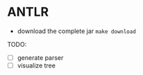 # ANTLR

- download the complete jar `make download`

TODO:

- [ ] generate parser
- [ ] visualize tree